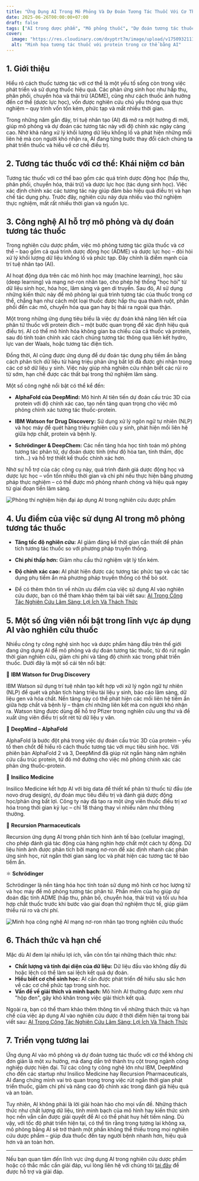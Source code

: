 ```yaml
---
title: "Ứng Dụng AI Trong Mô Phỏng Và Dự Đoán Tương Tác Thuốc Với Cơ Thể"
date: 2025-06-26T00:00:00+07:00
draft: false
tags: ["AI trong dược phẩm", "Mô phỏng thuốc", "Dự đoán tương tác thuốc", "Trí tuệ nhân tạo"]
cover:
  image: "https://res.cloudinary.com/dxyptrt7m/image/upload/v1750932111/dm3dojqs00vtjxziidxg.jpg"
  alt: "Minh họa tương tác thuốc với protein trong cơ thể bằng AI"
---
```


## 1. Giới thiệu

Hiểu rõ cách thuốc tương tác với cơ thể là một yếu tố sống còn trong việc phát triển và sử dụng thuốc hiệu quả. Các phản ứng sinh học như hấp thụ, phân phối, chuyển hóa và thải trừ (ADME), cũng như cách thuốc ảnh hưởng đến cơ thể (dược lực học), vốn được nghiên cứu chủ yếu thông qua thực nghiệm – quy trình vốn tốn kém, phức tạp và mất nhiều thời gian.

Trong những năm gần đây, trí tuệ nhân tạo (AI) đã mở ra một hướng đi mới, giúp mô phỏng và dự đoán các tương tác này với độ chính xác ngày càng cao. Nhờ khả năng xử lý khối lượng dữ liệu khổng lồ và phát hiện những mối liên hệ mà con người khó nhận ra, AI đang từng bước thay đổi cách chúng ta phát triển thuốc và hiểu về cơ chế điều trị.

## 2. Tương tác thuốc với cơ thể: Khái niệm cơ bản

Tương tác thuốc với cơ thể bao gồm các quá trình dược động học (hấp thụ, phân phối, chuyển hóa, thải trừ) và dược lực học (tác dụng sinh học). Việc xác định chính xác các tương tác này giúp đảm bảo hiệu quả điều trị và hạn chế tác dụng phụ. Trước đây, nghiên cứu này dựa nhiều vào thử nghiệm thực nghiệm, mất rất nhiều thời gian và nguồn lực.

## 3. Công nghệ AI hỗ trợ mô phỏng và dự đoán tương tác thuốc

Trong nghiên cứu dược phẩm, việc mô phỏng tương tác giữa thuốc và cơ thể – bao gồm cả quá trình dược động học (ADME) và dược lực học – đòi hỏi xử lý khối lượng dữ liệu khổng lồ và phức tạp. Đây chính là điểm mạnh của trí tuệ nhân tạo (AI).

AI hoạt động dựa trên các mô hình học máy (machine learning), học sâu (deep learning) và mạng nơ-ron nhân tạo, cho phép hệ thống "học hỏi" từ dữ liệu sinh học, hóa học, lâm sàng và gen di truyền. Sau đó, AI sử dụng những kiến thức này để mô phỏng lại quá trình tương tác của thuốc trong cơ thể, chẳng hạn như cách một loại thuốc được hấp thu qua thành ruột, phân phối đến các mô, chuyển hóa qua gan hay bị thải ra ngoài qua thận.

Một trong những ứng dụng tiêu biểu là việc dự đoán khả năng liên kết của phân tử thuốc với protein đích – một bước quan trọng để xác định hiệu quả điều trị. AI có thể mô hình hóa không gian ba chiều của cả thuốc và protein, sau đó tính toán chính xác cách chúng tương tác thông qua liên kết hydro, lực van der Waals, hoặc tương tác điện tích.

Đồng thời, AI cũng được ứng dụng để dự đoán tác dụng phụ tiềm ẩn bằng cách phân tích dữ liệu từ hàng triệu phản ứng bất lợi đã được ghi nhận trong các cơ sở dữ liệu y sinh. Việc này giúp nhà nghiên cứu nhận biết các rủi ro từ sớm, hạn chế được các thất bại trong thử nghiệm lâm sàng.

Một số công nghệ nổi bật có thể kể đến:

  - **AlphaFold của DeepMind:** Mô hình AI tiên tiến dự đoán cấu trúc 3D của protein với độ chính xác cao, tạo nền tảng quan trọng cho việc mô phỏng chính xác tương tác thuốc-protein.

  - **IBM Watson for Drug Discovery:** Sử dụng xử lý ngôn ngữ tự nhiên (NLP) và học máy để quét hàng triệu nghiên cứu y sinh, phát hiện mối liên hệ giữa hợp chất, protein và bệnh lý.

  - **Schrödinger & DeepChem:** Các nền tảng hóa học tính toán mô phỏng tương tác phân tử, dự đoán dược tính (như độ hòa tan, tính thấm, độc tính...) và hỗ trợ thiết kế thuốc chính xác hơn.

Nhờ sự hỗ trợ của các công cụ này, quá trình đánh giá dược động học và dược lực học – vốn tốn nhiều thời gian và chi phí nếu thực hiện bằng phương pháp thực nghiệm – có thể được mô phỏng nhanh chóng và hiệu quả ngay từ giai đoạn tiền lâm sàng.

![Phòng thí nghiệm hiện đại áp dụng AI trong nghiên cứu dược phẩm](https://res.cloudinary.com/dxyptrt7m/image/upload/v1750932418/emppb0xboj4nrq1nbtg6.jpg)

## 4. Ưu điểm của việc sử dụng AI trong mô phỏng tương tác thuốc

- **Tăng tốc độ nghiên cứu:** AI giảm đáng kể thời gian cần thiết để phân tích tương tác thuốc so với phương pháp truyền thống.
- **Chi phí thấp hơn:** Giảm nhu cầu thử nghiệm vật lý tốn kém.
- **Độ chính xác cao:** AI phát hiện được các tương tác phức tạp và các tác dụng phụ tiềm ẩn mà phương pháp truyền thống có thể bỏ sót.

- Để có thêm thôn tin về nhữn ưu điểm của việc sử dụng AI vào nghiên cứu dược, bạn có thể tham khảo thêm tại bài viết sau: [AI Trong Công Tác Nghiên Cứu Lâm Sàng: Lợi Ích Và Thách Thức](https://kalimawiki-vn.vercel.app/posts/ai-trong-cong-tac-nghien-cuu-lam-sang_-loi-ich-va-thach-thuc-2025-06-22/)

## 5. Một số ứng viên nổi bật trong lĩnh vực áp dụng AI vào nghiên cứu thuốc

Nhiều công ty công nghệ sinh học và dược phẩm hàng đầu trên thế giới đang ứng dụng AI để mô phỏng và dự đoán tương tác thuốc, từ đó rút ngắn thời gian nghiên cứu, giảm chi phí và tăng độ chính xác trong phát triển thuốc. Dưới đây là một số cái tên nổi bật:

🧠 **IBM Watson for Drug Discovery**

IBM Watson sử dụng trí tuệ nhân tạo kết hợp với xử lý ngôn ngữ tự nhiên (NLP) để quét và phân tích hàng triệu tài liệu y sinh, báo cáo lâm sàng, dữ liệu gen và hóa chất. Nền tảng này có thể phát hiện các mối liên hệ tiềm ẩn giữa hợp chất và bệnh lý – thậm chí những liên kết mà con người khó nhận ra. Watson từng được dùng để hỗ trợ Pfizer trong nghiên cứu ung thư và đề xuất ứng viên điều trị sốt rét từ dữ liệu y văn.

🧬 **DeepMind – AlphaFold**

AlphaFold là bước đột phá trong việc dự đoán cấu trúc 3D của protein – yếu tố then chốt để hiểu rõ cách thuốc tương tác với mục tiêu sinh học. Với phiên bản AlphaFold 2 và 3, DeepMind đã giúp rút ngắn hàng năm nghiên cứu cấu trúc protein, từ đó mở đường cho việc mô phỏng chính xác các phản ứng thuốc–protein.

🧪 **Insilico Medicine**

Insilico Medicine kết hợp AI với big data để thiết kế phân tử thuốc từ đầu (de novo drug design), dự đoán mục tiêu điều trị và đánh giá dược động học/phản ứng bất lợi. Công ty này đã tạo ra một ứng viên thuốc điều trị xơ hóa trong thời gian kỷ lục – chỉ 18 tháng thay vì nhiều năm như thông thường.

🔬 **Recursion Pharmaceuticals**

Recursion ứng dụng AI trong phân tích hình ảnh tế bào (cellular imaging), cho phép đánh giá tác động của hàng nghìn hợp chất một cách tự động. Dữ liệu hình ảnh được phân tích bởi mạng nơ-ron để xác định nhanh các phản ứng sinh học, rút ngắn thời gian sàng lọc và phát hiện các tương tác tế bào tiềm ẩn.

⚛️ **Schrödinger**

Schrödinger là nền tảng hóa học tính toán sử dụng mô hình cơ học lượng tử và học máy để mô phỏng tương tác phân tử. Phần mềm của họ giúp dự đoán đặc tính ADME (hấp thu, phân bố, chuyển hóa, thải trừ) và tối ưu hóa hợp chất thuốc trước khi bước vào giai đoạn thử nghiệm thực tế, giúp giảm thiểu rủi ro và chi phí.

![Minh họa công nghệ AI mạng nơ-ron nhân tạo trong nghiên cứu thuốc](https://res.cloudinary.com/dxyptrt7m/image/upload/v1750932505/u6zm1hoaug9ieol2hf9t.jpg)

## 6. Thách thức và hạn chế

Mặc dù AI đem lại nhiều lợi ích, vẫn còn tồn tại những thách thức như:

- **Chất lượng và tính đại diện của dữ liệu:** Dữ liệu đầu vào không đầy đủ hoặc lệch có thể làm sai lệch kết quả dự đoán.
- **Hiểu biết cơ chế sinh học:** AI cần được phát triển để hiểu sâu sắc hơn về các cơ chế phức tạp trong sinh học.
- **Vấn đề về giải thích và minh bạch:** Mô hình AI thường được xem như "hộp đen", gây khó khăn trong việc giải thích kết quả.

Ngoài ra, bạn có thể tham khảo thêm thông tin về những thách thức và hạn chế của việc áp dụng AI vào nghiên cứu dược ở thời điểm hiện tại trong bài viết sau: [AI Trong Công Tác Nghiên Cứu Lâm Sàng: Lợi Ích Và Thách Thức](https://kalimawiki-vn.vercel.app/posts/ai-trong-cong-tac-nghien-cuu-lam-sang_-loi-ich-va-thach-thuc-2025-06-22/)

## 7. Triển vọng tương lai

Ứng dụng AI vào mô phỏng và dự đoán tương tác thuốc với cơ thể không chỉ đơn giản là một xu hướng, mà đang dần trở thành trụ cột trong ngành công nghiệp dược hiện đại. Từ các công ty công nghệ lớn như IBM, DeepMind cho đến các startup như Insilico Medicine hay Recursion Pharmaceuticals, AI đang chứng minh vai trò quan trọng trong việc rút ngắn thời gian phát triển thuốc, giảm chi phí và nâng cao độ chính xác trong đánh giá hiệu quả và an toàn.

Tuy nhiên, AI không phải là lời giải hoàn hảo cho mọi vấn đề. Những thách thức như chất lượng dữ liệu, tính minh bạch của mô hình hay kiến thức sinh học nền vẫn cần được giải quyết để AI có thể phát huy hết tiềm năng. Dù vậy, với tốc độ phát triển hiện tại, có thể tin rằng trong tương lai không xa, mô phỏng bằng AI sẽ trở thành một phần không thể thiếu trong mọi nghiên cứu dược phẩm – giúp đưa thuốc đến tay người bệnh nhanh hơn, hiệu quả hơn và an toàn hơn.

---
Nếu bạn quan tâm đến lĩnh vực ứng dụng AI trong nghiên cứu dược phẩm hoặc có thắc mắc cần giải đáp, vui lòng liên hệ với chúng tôi [tại đây](https://kalimawiki-vn.vercel.app/contact/) để được hỗ trợ và giải đáp.
